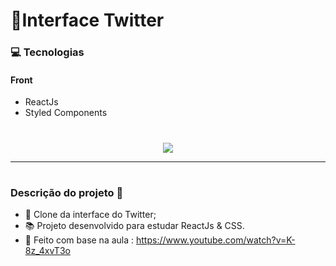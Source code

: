 # 📌Interface Twitter

### 💻 Tecnologias

#### Front

- ReactJs
- Styled Components

#


<p align="center"><img src="https://i.ibb.co/Hd9JhW3/screenshot-localhost-3000-1594244733748-2.png"/></p>


---

#

### Descrição do projeto 🚀

- 📙 Clone da interface do Twitter;
- 📚 Projeto desenvolvido para estudar ReactJs & CSS.
- 🚀 Feito com base na aula : https://www.youtube.com/watch?v=K-8z_4xvT3o

